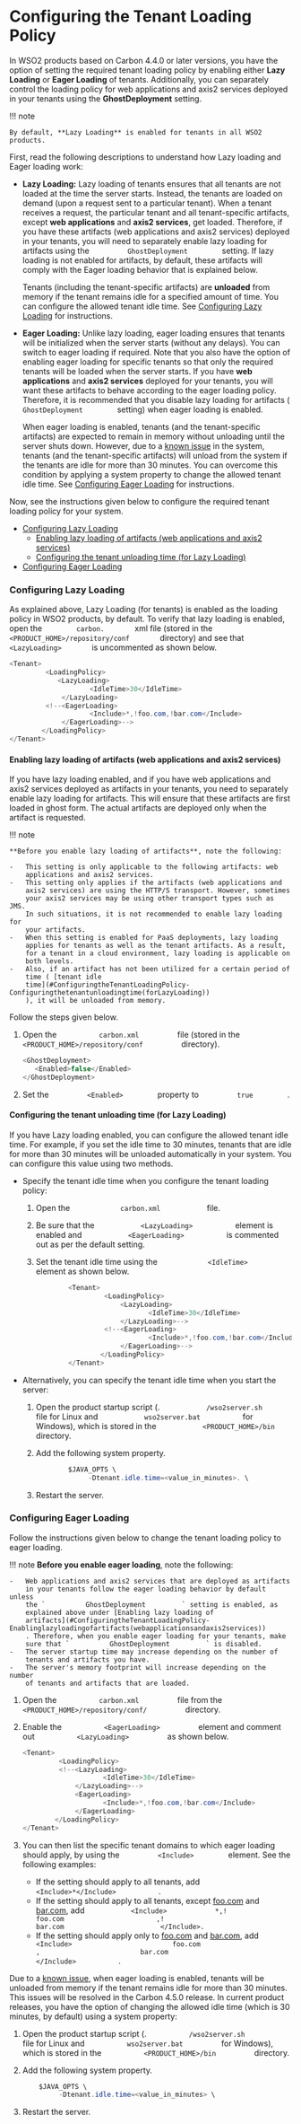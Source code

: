 # Configuring the Tenant Loading Policy

In WSO2 products based on Carbon 4.4.0 or later versions, you have the
option of setting the required tenant loading policy by enabling either
**Lazy Loading** or **Eager Loading** of tenants. Additionally, you can
separately control the loading policy for web applications and axis2
services deployed in your tenants using the **GhostDeployment** setting.

!!! note
    
    By default, **Lazy Loading** is enabled for tenants in all WSO2
    products.
    

First, read the following descriptions to understand how Lazy loading
and Eager loading work:

-   **Lazy Loading:** Lazy loading of tenants ensures that all tenants
    are not loaded at the time the server starts. Instead, the tenants
    are loaded on demand (upon a request sent to a particular tenant).
    When a tenant receives a request, the particular tenant and all
    tenant-specific artifacts, except **web applications** and **axis2
    services**, get loaded. Therefore, if you have these artifacts (web
    applications and axis2 services) deployed in your tenants, you will
    need to separately enable lazy loading for artifacts using the
    `          GhostDeployment         ` setting. If lazy loading is not
    enabled for artifacts, by default, these artifacts will comply with
    the Eager loading behavior that is explained below.  
      
    Tenants (including the tenant-specific artifacts) are **unloaded**
    from memory if the tenant remains idle for a specified amount of
    time. You can configure the allowed tenant idle time. See
    [Configuring Lazy
    Loading](#ConfiguringtheTenantLoadingPolicy-ConfiguringLazyLoading)
    for instructions.  
      
-   **Eager Loading:** Unlike lazy loading, eager loading ensures that
    tenants will be initialized when the server starts (without any
    delays). You can switch to eager loading if required. Note that you
    also have the option of enabling eager loading for specific tenants
    so that only the required tenants will be loaded when the server
    starts. If you have **web applications** and **axis2 services**
    deployed for your tenants, you will want these artifacts to behave
    according to the eager loading policy. Therefore, it is recommended
    that you disable lazy loading for artifacts (
    `          GhostDeployment         ` setting) when eager loading is
    enabled.  
      
    When eager loading is enabled, tenants (and the tenant-specific
    artifacts) are expected to remain in memory without unloading until
    the server shuts down. However, due to a [known
    issue](https://wso2.org/jira/browse/CARBON-15215) in the system,
    tenants (and the tenant-specific artifacts) will unload from the
    system if the tenants are idle for more than 30 minutes. You can
    overcome this condition by applying a system property to change the
    allowed tenant idle time. See [Configuring Eager
    Loading](#ConfiguringtheTenantLoadingPolicy-ConfiguringEagerLoading)
    for instructions.  

Now, see the instructions given below to configure the required tenant
loading policy for your system.

-   [Configuring Lazy
    Loading](#ConfiguringtheTenantLoadingPolicy-ConfiguringLazyLoading)
    -   [Enabling lazy loading of artifacts (web applications and axis2
        services)](#ConfiguringtheTenantLoadingPolicy-Enablinglazyloadingofartifacts(webapplicationsandaxis2services))
    -   [Configuring the tenant unloading time (for Lazy
        Loading)](#ConfiguringtheTenantLoadingPolicy-Configuringthetenantunloadingtime(forLazyLoading))
-   [Configuring Eager
    Loading](#ConfiguringtheTenantLoadingPolicy-ConfiguringEagerLoading)

### Configuring Lazy Loading

As explained above, Lazy Loading (for tenants) is enabled as the loading
policy in WSO2 products, by default. To verify that lazy loading is
enabled, open the `         carbon.        ` xml file (stored in the
`         <PRODUCT_HOME>/repository/conf        ` directory) and see
that `         <LazyLoading>        ` is uncommented as shown below.

``` java
<Tenant>
         <LoadingPolicy>
            <LazyLoading>
                    <IdleTime>30</IdleTime>
             </LazyLoading>
         <!--<EagerLoading>
                    <Include>*,!foo.com,!bar.com</Include>
             </EagerLoading>-->
        </LoadingPolicy>
</Tenant>
```

#### Enabling lazy loading of artifacts (web applications and axis2 services)

If you have lazy loading enabled, and if you have web applications and
axis2 services deployed as artifacts in your tenants, you need to
separately enable lazy loading for artifacts. This will ensure that
these artifacts are first loaded in ghost form. The actual artifacts are
deployed only when the artifact is requested.

!!! note
    
    **Before you enable lazy loading of artifacts**, note the following:
    
    -   This setting is only applicable to the following artifacts: web
        applications and axis2 services.
    -   This setting only applies if the artifacts (web applications and
        axis2 services) are using the HTTP/S transport. However, sometimes
        your axis2 services may be using other transport types such as JMS.
        In such situations, it is not recommended to enable lazy loading for
        your artifacts.
    -   When this setting is enabled for PaaS deployments, lazy loading
        applies for tenants as well as the tenant artifacts. As a result,
        for a tenant in a cloud environment, lazy loading is applicable on
        both levels.
    -   Also, if an artifact has not been utilized for a certain period of
        time ( [tenant idle
        time](#ConfiguringtheTenantLoadingPolicy-Configuringthetenantunloadingtime(forLazyLoading))
        ), it will be unloaded from memory.
    

Follow the steps given below.

1.  Open the `           carbon.xml          ` file (stored in the
    `           <PRODUCT_HOME>/repository/conf          ` directory).

    ``` java
    <GhostDeployment>
       <Enabled>false</Enabled>
    </GhostDeployment>
    ```

2.  Set the `          <Enabled>         ` property to
    `          true         ` .

#### Configuring the tenant unloading time (for Lazy Loading)

If you have Lazy loading enabled, you can configure the allowed tenant
idle time. For example, if you set the idle time to 30 minutes, tenants
that are idle for more than 30 minutes will be unloaded automatically in
your system. You can configure this value using two methods.

-   Specify the tenant idle time when you configure the tenant loading
    policy:
    1.  Open the `             carbon.xml            ` file.

    2.  Be sure that the `            <LazyLoading>           `
        element is enabled and `            <EagerLoading>           `
        is commented out as per the default setting.
    3.  Set the tenant idle time using the
        `             <IdleTime>            ` element as shown below.  

        ``` java
                <Tenant>
                         <LoadingPolicy>
                             <LazyLoading>
                                    <IdleTime>30</IdleTime>
                             </LazyLoading>-->
                         <!--<EagerLoading>
                                    <Include>*,!foo.com,!bar.com</Include>
                             </EagerLoading>-->
                        </LoadingPolicy>
                </Tenant>
        ```

-   Alternatively, you can specify the tenant idle time when you start
    the server:

    1.  Open the product startup script (.
        `            /wso2server.sh           ` file for Linux and
        `            wso2server.bat           ` for Windows), which is
        stored in the `            <PRODUCT_HOME>/bin           `
        directory.
    2.  Add the following system property.

        ``` java
                $JAVA_OPTS \ 
                     -Dtenant.idle.time=<value_in_minutes>. \
        ```

    3.  Restart the server.

### Configuring Eager Loading

Follow the instructions given below to change the tenant loading policy
to eager loading.

!!! note **Before you enable eager loading**, note the following:
    
    -   Web applications and axis2 services that are deployed as artifacts
        in your tenants follow the eager loading behavior by default unless
        the `          GhostDeployment         ` setting is enabled, as
        explained above under [Enabling lazy loading of
        artifacts](#ConfiguringtheTenantLoadingPolicy-Enablinglazyloadingofartifacts(webapplicationsandaxis2services))
        . Therefore, when you enable eager loading for your tenants, make
        sure that `          GhostDeployment         ` is disabled.
    -   The server startup time may increase depending on the number of
        tenants and artifacts you have.
    -   The server's memory footprint will increase depending on the number
        of tenants and artifacts that are loaded.
    

1.  Open the `           carbon.xml          ` file from the
    `           <PRODUCT_HOME>/repository/conf/          ` directory.

2.  Enable the `           <EagerLoading>          ` element and comment
    out `           <LazyLoading>          ` as shown below.  

    ``` java
    <Tenant>
             <LoadingPolicy>
             <!--<LazyLoading>
                        <IdleTime>30</IdleTime>
                 </LazyLoading>-->
                 <EagerLoading>
                        <Include>*,!foo.com,!bar.com</Include>
                 </EagerLoading>
            </LoadingPolicy>
    </Tenant>
    ```

3.  You can then list the specific tenant domains to which eager loading
    should apply, by using the `          <Include>         ` element.
    See the following examples:
    -   If the setting should apply to all tenants, add `           `
        `            <Include>*</Include>           ` .
    -   If the setting should apply to all tenants, except
        [foo.com](http://foo.com/) and [bar.com](http://bar.com/), add
        `            <Include>            *,!                         foo.com                       ,!                         bar.com                        </Include>.           `
    -   If the setting should apply only to [foo.com](http://foo.com/)
        and [bar.com](http://bar.com/), add
        `            <Include>                         foo.com                       ,                         bar.com                        </Include>           `
        .

Due to a [known issue](https://wso2.org/jira/browse/CARBON-15215), when
eager loading is enabled, tenants will be unloaded from memory if the
tenant remains idle for more than 30 minutes. This issues will be
resolved in the Carbon 4.5.0 release. In current product releases, you
have the option of changing the allowed idle time (which is 30 minutes,
by default) using a system property:

1.  Open the product startup script (.
    `           /wso2server.sh          ` file for Linux and
    `           wso2server.bat          ` for Windows), which is stored
    in the `           <PRODUCT_HOME>/bin          ` directory.
2.  Add the following system property.

    ``` java
        $JAVA_OPTS \ 
             -Dtenant.idle.time=<value_in_minutes> \
    ```

3.  Restart the server.
